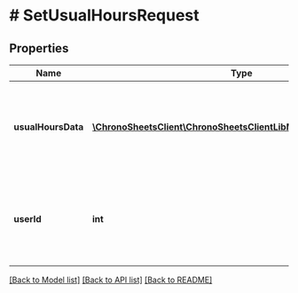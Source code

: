 # # SetUsualHoursRequest

## Properties

Name | Type | Description | Notes
------------ | ------------- | ------------- | -------------
**usualHoursData** | [**\ChronoSheetsClient\ChronoSheetsClientLibModel\UsualHoursDay[]**](UsualHoursDay.md) | A Collection of days (Mon-Sun) with updated Roster timeslots | [optional] 
**userId** | **int** | The Id of the User that these updated Rostered Hours will be applied to | [optional] 

[[Back to Model list]](../../README.md#documentation-for-models) [[Back to API list]](../../README.md#documentation-for-api-endpoints) [[Back to README]](../../README.md)


